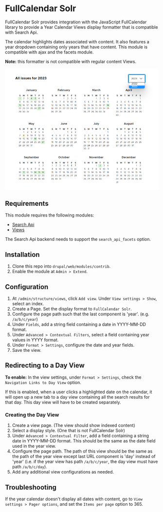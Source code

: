 # FullCalendar Solr

FullCalendar Solr provides integration with the JavaScript FullCalendar library
to provide a Year Calendar Views display formatter that is compatible with
Search Api.

The calendar highlights dates associated with content. It also features a year
dropdown containing only years that have content. This module is compatible
with ajax and the facets module.

**Note:** this formatter is not compatible with regular content Views.

![image](docs/year-calendar.png)


## Requirements

This module requires the following modules:

- [Search Api](https://www.drupal.org/project/search_api)
- [Views](https://www.drupal.org/project/views)

The Search Api backend needs to support the `search_api_facets` option.


## Installation

1. Clone this repo into `drupal/web/modules/contrib`.
1. Enable the module at `Admin > Extend`.


## Configuration

1. At `/admin/structure/views`, click `Add view`. Under `View settings > Show`,
select an index.
1. Create a Page. Set the display format to `FullCalendar Solr`.
1. Configure the page path such that the last component is 'year'.
(e.g. `/a/b/c/year`)
1. Under `Fields`, add a string field containing a date in YYYY-MM-DD format.
1. Under `Advanced > Contextual Filters`, select a field containing year values
in YYYY format.
1. Under `Format > Settings`, configure the date and year fields.
1. Save the view.


## Redirecting to a Day View

**To enable:** In the view settings, under `Format > Settings`, check the
`Navigation Links to Day View` option. 

If this is enabled, when a user clicks a highlighted date on the calendar,
it will open up a new tab to a day view containing all the search results
for that day. This day view will have to be created separately.

### Creating the Day View

1. Create a view page. (The view should show indexed content)
1. Select a display style. (One that is not FullCalendar Solr)
1. Under `Advanced > Contextual Filter`, add a field containing a string date
in YYYY-MM-DD format. This should be the same as the date field used in the
year view.
1. Configure the page path. The path of this view should be the same as the
path of the year view except last URL component is 'day' instead of 'year'
(i.e. if the year view has path `/a/b/c/year`, the day view must have path
`/a/b/c/day`).
1. Add any additional view configurations as needed.


## Troubleshooting

If the year calendar doesn't display all dates with content, go to
`View settings > Pager options`, and set the `Items per page` option to 365.
